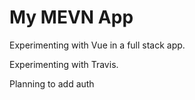 # My MEVN App 

Experimenting with Vue in a full stack app.

Experimenting with Travis. 

Planning to add auth
